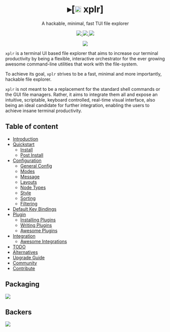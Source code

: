 <h1 align="center">
  ▸[<a href="https://github.com/sayanarijit/xplr/blob/main/assets/icon/xplr.svg" target="_blank"><img src="https://s3.gifyu.com/images/xplr32.png" alt="▓▓" height="20" width="20" /></a> xplr]
</h1>

<p align="center">
A hackable, minimal, fast TUI file explorer
</p>

<p align="center">

<a href="https://crates.io/crates/xplr" target="_blank">
<img src="https://img.shields.io/crates/v/xplr.svg" />
</a>

<a href="https://github.com/sayanarijit/xplr/commits" target="_blank">
<img src="https://img.shields.io/github/commit-activity/m/sayanarijit/xplr" />
</a>

<a href="https://discord.gg/JmasSPCcz3" target="_blank">
<img src="https://img.shields.io/discord/834369918312382485?logo=discord&style=social" />
</a>

</p>

<p align="center">
<img src="https://s3.gifyu.com/images/xplr-0.5.0.gif" />
</p>

`xplr` is a terminal UI based file explorer that aims to increase our terminal
productivity by being a flexible, interactive orchestrator for the ever growing
awesome command-line utilities that work with the file-system.

To achieve its goal, `xplr` strives to be a fast, minimal and more importantly,
hackable file explorer.

`xplr` is not meant to be a replacement for the standard shell commands or the
GUI file managers. Rather, it aims to integrate them all and expose an
intuitive, scriptable, keyboard controlled, real-time visual interface, also
being an ideal candidate for further integration, enabling the users to achieve
insane terminal productivity.

Table of content
----------------

- [Introduction](https://arijitbasu.in/xplr/en/introduction.html)
- [Quickstart](https://arijitbasu.in/xplr/en/quickstart.html)
  - [Install](https://arijitbasu.in/xplr/en/install.html)
  - [Post Install](https://arijitbasu.in/xplr/en/post-install.html)
- [Configuration](https://arijitbasu.in/xplr/en/configuration.html)
  - [General Config](https://arijitbasu.in/xplr/en/general-config.html)
  - [Modes](https://arijitbasu.in/xplr/en/modes.html)
  - [Message](https://arijitbasu.in/xplr/en/message.html)
  - [Layouts](https://arijitbasu.in/xplr/en/layouts.html)
  - [Node Types](https://arijitbasu.in/xplr/en/node_types.html)
  - [Style](https://arijitbasu.in/xplr/en/style.html)
  - [Sorting](https://arijitbasu.in/xplr/en/sorting.html)
  - [Filtering](https://arijitbasu.in/xplr/en/filtering.html)
- [Default Key Bindings](https://arijitbasu.in/xplr/en/default-key-bindings.html)
- [Plugin](https://arijitbasu.in/xplr/en/plugin.html)
  - [Installing Plugins](https://arijitbasu.in/xplr/en/installing-plugins.html)
  - [Writing Plugins](https://arijitbasu.in/xplr/en/writing-plugins.html)
  - [Awesome Plugins](https://arijitbasu.in/xplr/en/awesome-plugins.html)
- [Integration](https://arijitbasu.in/xplr/en/integration.html)
  - [Awesome Integrations](https://arijitbasu.in/xplr/en/awesome-integrations.html)
- [TODO](https://arijitbasu.in/xplr/en/todo.html)
- [Alternatives](https://arijitbasu.in/xplr/en/alternatives.html)
- [Upgrade Guide](https://arijitbasu.in/xplr/en/upgrade-guide.html)
- [Community](https://arijitbasu.in/xplr/en/community.html)
- [Contribute](https://arijitbasu.in/xplr/en/contribute.html)


Packaging
---------

<a href="https://repology.org/project/xplr/versions" target="_blank"><img src="https://repology.org/badge/vertical-allrepos/xplr.svg" /></a>


Backers
-------

<a href="https://opencollective.com/xplr#backer" target="_blank"><img src="https://opencollective.com/xplr/tiers/backer.svg?width=890" /></a>
